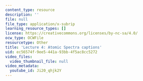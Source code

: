 ```yaml
---
content_type: resource
description: ''
file: null
file_type: application/x-subrip
learning_resource_types: []
license: https://creativecommons.org/licenses/by-nc-sa/4.0/
ocw_type: OCWFile
resourcetype: Other
title: 'Lecture 4: Atomic Spectra captions'
uid: ec56574f-9ee5-441a-93bb-4f5ac8cc5272
video_files:
  video_thumbnail_file: null
video_metadata:
  youtube_id: Ji20_qhjk2Y
---
```

